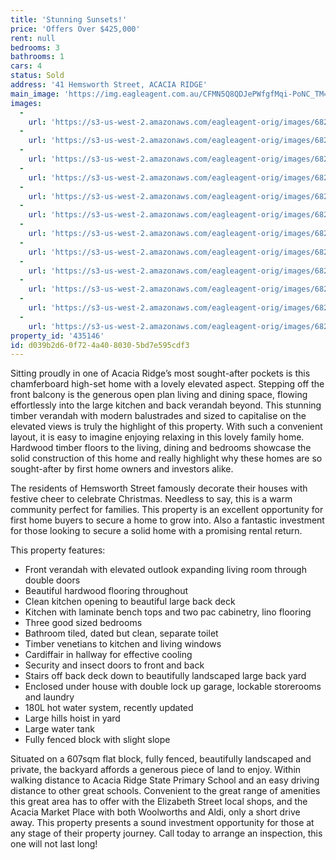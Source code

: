 ```yaml
---
title: 'Stunning Sunsets!'
price: 'Offers Over $425,000'
rent: null
bedrooms: 3
bathrooms: 1
cars: 4
status: Sold
address: '41 Hemsworth Street, ACACIA RIDGE'
main_image: 'https://img.eagleagent.com.au/CFMN5Q8QDJePWfgfMqi-PoNC_TM=/1280x854/smart/https://s3-us-west-2.amazonaws.com/eagleagent-orig/images/6820958/124507274-image-M.jpg'
images:
  -
    url: 'https://s3-us-west-2.amazonaws.com/eagleagent-orig/images/6820969/124507274-image-K.jpg'
  -
    url: 'https://s3-us-west-2.amazonaws.com/eagleagent-orig/images/6820968/124507274-image-J.jpg'
  -
    url: 'https://s3-us-west-2.amazonaws.com/eagleagent-orig/images/6820967/124507274-image-I.jpg'
  -
    url: 'https://s3-us-west-2.amazonaws.com/eagleagent-orig/images/6820966/124507274-image-H.jpg'
  -
    url: 'https://s3-us-west-2.amazonaws.com/eagleagent-orig/images/6820965/124507274-image-G.jpg'
  -
    url: 'https://s3-us-west-2.amazonaws.com/eagleagent-orig/images/6820964/124507274-image-F.jpg'
  -
    url: 'https://s3-us-west-2.amazonaws.com/eagleagent-orig/images/6820963/124507274-image-E.jpg'
  -
    url: 'https://s3-us-west-2.amazonaws.com/eagleagent-orig/images/6820962/124507274-image-D.jpg'
  -
    url: 'https://s3-us-west-2.amazonaws.com/eagleagent-orig/images/6820961/124507274-image-C.jpg'
  -
    url: 'https://s3-us-west-2.amazonaws.com/eagleagent-orig/images/6820960/124507274-image-B.jpg'
  -
    url: 'https://s3-us-west-2.amazonaws.com/eagleagent-orig/images/6820959/124507274-image-A.jpg'
  -
    url: 'https://s3-us-west-2.amazonaws.com/eagleagent-orig/images/6820958/124507274-image-M.jpg'
property_id: '435146'
id: d039b2d6-0f72-4a40-8030-5bd7e595cdf3
---
```

Sitting proudly in one of Acacia Ridge’s most sought-after pockets is this chamferboard high-set home with a lovely elevated aspect. Stepping off the front balcony is the generous open plan living and dining space, flowing effortlessly into the large kitchen and back verandah beyond. This stunning timber verandah with modern balustrades and sized to capitalise on the elevated views is truly the highlight of this property. With such a convenient layout, it is easy to imagine enjoying relaxing in this lovely family home. Hardwood timber floors to the living, dining and bedrooms showcase the solid construction of this home and really highlight why these homes are so sought-after by first home owners and investors alike.

The residents of Hemsworth Street famously decorate their houses with festive cheer to celebrate Christmas. Needless to say, this is a warm community perfect for families. This property is an excellent opportunity for first home buyers to secure a home to grow into. Also a fantastic investment for those looking to secure a solid home with a promising rental return.

This property features:

*  Front verandah with elevated outlook expanding living room through double doors
*  Beautiful hardwood flooring throughout
*  Clean kitchen opening to beautiful large back deck
*  Kitchen with laminate bench tops and two pac cabinetry, lino flooring
*  Three good sized bedrooms
*  Bathroom tiled, dated but clean, separate toilet
*  Timber venetians to kitchen and living windows
*  Cardiffair in hallway for effective cooling
*  Security and insect doors to front and back
*  Stairs off back deck down to beautifully landscaped large back yard
*  Enclosed under house with double lock up garage, lockable storerooms and laundry
*  180L hot water system, recently updated
*  Large hills hoist in yard
*  Large water tank
*  Fully fenced block with slight slope

Situated on a 607sqm flat block, fully fenced, beautifully landscaped and private, the backyard affords a generous piece of land to enjoy. Within walking distance to Acacia Ridge State Primary School and an easy driving distance to other great schools. Convenient to the great range of amenities this great area has to offer with the Elizabeth Street local shops, and the Acacia Market Place with both Woolworths and Aldi, only a short drive away. This property presents a sound investment opportunity for those at any stage of their property journey. Call today to arrange an inspection, this one will not last long!